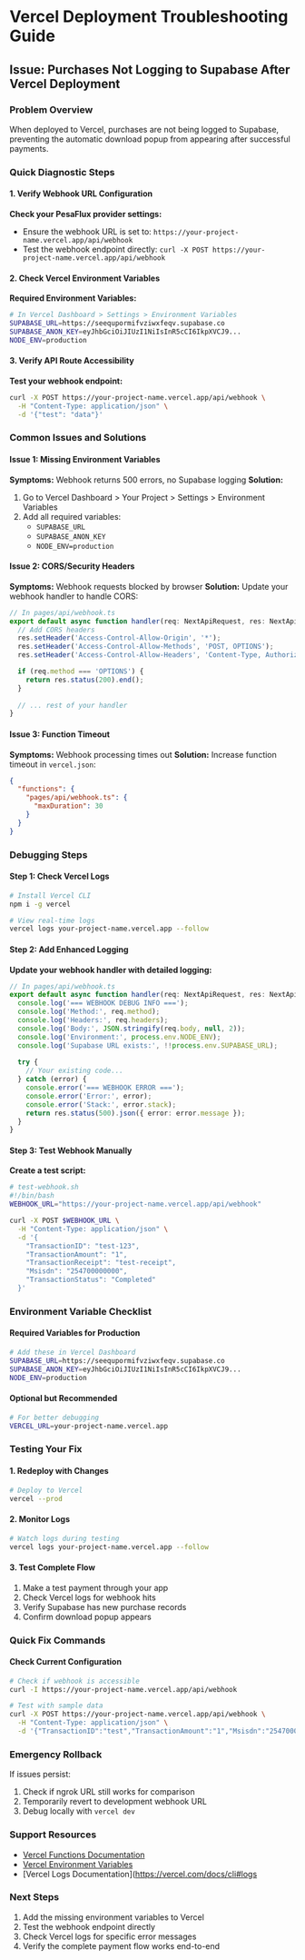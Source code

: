 # Vercel Deployment Troubleshooting Guide

## Issue: Purchases Not Logging to Supabase After Vercel Deployment

### Problem Overview
When deployed to Vercel, purchases are not being logged to Supabase, preventing the automatic download popup from appearing after successful payments.

### Quick Diagnostic Steps

#### 1. Verify Webhook URL Configuration
**Check your PesaFlux provider settings:**
- Ensure the webhook URL is set to: `https://your-project-name.vercel.app/api/webhook`
- Test the webhook endpoint directly: `curl -X POST https://your-project-name.vercel.app/api/webhook`

#### 2. Check Vercel Environment Variables
**Required Environment Variables:**
```bash
# In Vercel Dashboard > Settings > Environment Variables
SUPABASE_URL=https://seequpormifvziwxfeqv.supabase.co
SUPABASE_ANON_KEY=eyJhbGciOiJIUzI1NiIsInR5cCI6IkpXVCJ9...
NODE_ENV=production
```

#### 3. Verify API Route Accessibility
**Test your webhook endpoint:**
```bash
curl -X POST https://your-project-name.vercel.app/api/webhook \
  -H "Content-Type: application/json" \
  -d '{"test": "data"}'
```

### Common Issues and Solutions

#### Issue 1: Missing Environment Variables
**Symptoms:** Webhook returns 500 errors, no Supabase logging
**Solution:**
1. Go to Vercel Dashboard > Your Project > Settings > Environment Variables
2. Add all required variables:
   - `SUPABASE_URL`
   - `SUPABASE_ANON_KEY`
   - `NODE_ENV=production`

#### Issue 2: CORS/Security Headers
**Symptoms:** Webhook requests blocked by browser
**Solution:** Update your webhook handler to handle CORS:

```typescript
// In pages/api/webhook.ts
export default async function handler(req: NextApiRequest, res: NextApiResponse) {
  // Add CORS headers
  res.setHeader('Access-Control-Allow-Origin', '*');
  res.setHeader('Access-Control-Allow-Methods', 'POST, OPTIONS');
  res.setHeader('Access-Control-Allow-Headers', 'Content-Type, Authorization');

  if (req.method === 'OPTIONS') {
    return res.status(200).end();
  }
  
  // ... rest of your handler
}
```

#### Issue 3: Function Timeout
**Symptoms:** Webhook processing times out
**Solution:** Increase function timeout in `vercel.json`:

```json
{
  "functions": {
    "pages/api/webhook.ts": {
      "maxDuration": 30
    }
  }
}
```

### Debugging Steps

#### Step 1: Check Vercel Logs
```bash
# Install Vercel CLI
npm i -g vercel

# View real-time logs
vercel logs your-project-name.vercel.app --follow
```

#### Step 2: Add Enhanced Logging
**Update your webhook handler with detailed logging:**

```typescript
// In pages/api/webhook.ts
export default async function handler(req: NextApiRequest, res: NextApiResponse) {
  console.log('=== WEBHOOK DEBUG INFO ===');
  console.log('Method:', req.method);
  console.log('Headers:', req.headers);
  console.log('Body:', JSON.stringify(req.body, null, 2));
  console.log('Environment:', process.env.NODE_ENV);
  console.log('Supabase URL exists:', !!process.env.SUPABASE_URL);
  
  try {
    // Your existing code...
  } catch (error) {
    console.error('=== WEBHOOK ERROR ===');
    console.error('Error:', error);
    console.error('Stack:', error.stack);
    return res.status(500).json({ error: error.message });
  }
}
```

#### Step 3: Test Webhook Manually
**Create a test script:**

```bash
# test-webhook.sh
#!/bin/bash
WEBHOOK_URL="https://your-project-name.vercel.app/api/webhook"

curl -X POST $WEBHOOK_URL \
  -H "Content-Type: application/json" \
  -d '{
    "TransactionID": "test-123",
    "TransactionAmount": "1",
    "TransactionReceipt": "test-receipt",
    "Msisdn": "254700000000",
    "TransactionStatus": "Completed"
  }'
```

### Environment Variable Checklist

#### Required Variables for Production
```bash
# Add these in Vercel Dashboard
SUPABASE_URL=https://seequpormifvziwxfeqv.supabase.co
SUPABASE_ANON_KEY=eyJhbGciOiJIUzI1NiIsInR5cCI6IkpXVCJ9...
NODE_ENV=production
```

#### Optional but Recommended
```bash
# For better debugging
VERCEL_URL=your-project-name.vercel.app
```

### Testing Your Fix

#### 1. Redeploy with Changes
```bash
# Deploy to Vercel
vercel --prod
```

#### 2. Monitor Logs
```bash
# Watch logs during testing
vercel logs your-project-name.vercel.app --follow
```

#### 3. Test Complete Flow
1. Make a test payment through your app
2. Check Vercel logs for webhook hits
3. Verify Supabase has new purchase records
4. Confirm download popup appears

### Quick Fix Commands

#### Check Current Configuration
```bash
# Check if webhook is accessible
curl -I https://your-project-name.vercel.app/api/webhook

# Test with sample data
curl -X POST https://your-project-name.vercel.app/api/webhook \
  -H "Content-Type: application/json" \
  -d '{"TransactionID":"test","TransactionAmount":"1","Msisdn":"254700000000"}'
```

### Emergency Rollback
If issues persist:
1. Check if ngrok URL still works for comparison
2. Temporarily revert to development webhook URL
3. Debug locally with `vercel dev`

### Support Resources
- [Vercel Functions Documentation](https://vercel.com/docs/functions)
- [Vercel Environment Variables](https://vercel.com/docs/projects/environment-variables)
- [Vercel Logs Documentation](https://vercel.com/docs/cli#logs

### Next Steps
1. Add the missing environment variables to Vercel
2. Test the webhook endpoint directly
3. Check Vercel logs for specific error messages
4. Verify the complete payment flow works end-to-end